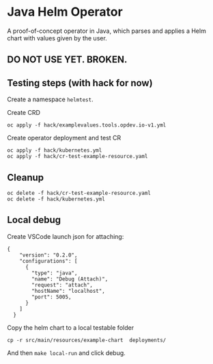 # Java Helm Operator
A proof-of-concept operator in Java, which parses and applies a Helm chart with values given by the user.

## DO NOT USE YET. BROKEN.

## Testing steps (with hack for now)

Create a namespace `helmtest`.

Create CRD
```
oc apply -f hack/examplevalues.tools.opdev.io-v1.yml
```

Create operator deployment and test CR
```
oc apply -f hack/kubernetes.yml
oc apply -f hack/cr-test-example-resource.yaml
```

## Cleanup

```
oc delete -f hack/cr-test-example-resource.yaml
oc delete -f hack/kubernetes.yml
```


## Local debug

Create VSCode launch json for attaching:
```
{
    "version": "0.2.0",
    "configurations": [
      {
        "type": "java",
        "name": "Debug (Attach)",
        "request": "attach",
        "hostName": "localhost",
        "port": 5005,
      }
    ]
  }
```

Copy the helm chart to a local testable folder
```
cp -r src/main/resources/example-chart  deployments/
```

And then `make local-run` and click debug.